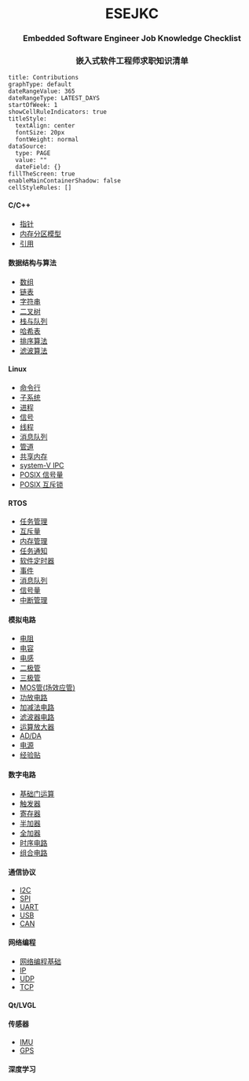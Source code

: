 <div align="center">
	<h1> ESEJKC </h1>
	<h3>Embedded Software Engineer Job Knowledge Checklist</h3>
	<h3>嵌入式软件工程师求职知识清单</h3>
</div>

```contributionGraph
title: Contributions
graphType: default
dateRangeValue: 365
dateRangeType: LATEST_DAYS
startOfWeek: 1
showCellRuleIndicators: true
titleStyle:
  textAlign: center
  fontSize: 20px
  fontWeight: normal
dataSource:
  type: PAGE
  value: ""
  dateField: {}
fillTheScreen: true
enableMainContainerShadow: false
cellStyleRules: []

```
#### C/C++

- [指针](./C_C++/指针.md)
- [内存分区模型](./C_C++/内存分区模型.md)
- [引用](./C_C++/引用.md)
#### 数据结构与算法

- [数组](./数据结构与算法/数组.md)
- [链表](./数据结构与算法/链表.md)
- [字符串](./数据结构与算法/字符串.md)
- [二叉树](./数据结构与算法/二叉树.md)
- [栈与队列](./数据结构与算法/栈与队列.md)
- [哈希表](./数据结构与算法/哈希表.md)
- [排序算法](./数据结构与算法/排序算法.md)
- [滤波算法](./数据结构与算法/滤波算法.md)
#### Linux

- [命令行](./Linux/命令行.md)
- [子系统](./Linux/子系统.md)
- [进程](./Linux/进程.md)
- [信号](./Linux/信号.md)
- [线程](./Linux/线程.md)
- [消息队列](./Linux/消息队列.md)
- [管道](./Linux/管道.md)
- [共享内存](./Linux/共享内存.md)
- [system-V IPC](system-V%20IPC信号量.md)
- [POSIX 信号量](./Linux/POSIX信号量.md)
- [POSIX 互斥锁](./Linux/POSIX互斥锁.md)
#### RTOS

- [任务管理](./RTOS/任务管理.md)
- [互斥量](./RTOS/互斥量.md)
- [内存管理](./RTOS/内存管理.md)
- [任务通知](./RTOS/任务通知.md)
- [软件定时器](./RTOS/软件定时器.md)
- [事件](./RTOS/事件.md)
- [消息队列](./RTOS/消息队列.md)
- [信号量](./RTOS/信号量.md)
- [中断管理](./RTOS/中断管理.md)
#### 模拟电路

- [电阻](./模拟电路/电阻.md)
- [电容](./模拟电路/电容.md)
- [电感](./模拟电路/电感.md)
- [二极管](./模拟电路/二极管.md)
- [三极管](./模拟电路/三极管.md)
- [MOS管(场效应管)](./模拟电路/MOS管(场效应管).md)
- [功放电路](./模拟电路/功放电路.md)
- [加减法电路](./模拟电路/加减法电路.md)
- [滤波器电路](./模拟电路/滤波器电路.md)
- [运算放大器](./模拟电路/运算放大器.md)
- [AD/DA](AD%20DA.md)
- [电源](./模拟电路/电源.md)
- [经验贴](./模拟电路/经验帖.md)
#### 数字电路

- [基础门运算](./数字电路/基础门运算.md)
- [触发器](./数字电路/触发器.md)
- [寄存器](./数字电路/寄存器.md)
- [半加器](./数字电路/半加器.md)
- [全加器](./数字电路/全加器.md)
- [时序电路](./数字电路/时序电路.md)
- [组合电路](./数字电路/组合电路.md)
#### 通信协议

- [I2C](./通信协议/I2C.md)
- [SPI](./通信协议/SPI.md)
- [UART](./通信协议/UART.md)
- [USB](./通信协议/USB.md)
- [CAN](./通信协议/CAN.md)
#### 网络编程

- [网络编程基础](./网络编程/网络编程基础.md)
- [IP](./网络编程/IP.md)
- [UDP](./网络编程/UDP.md)
- [TCP](./网络编程/TCP.md)
#### Qt/LVGL

#### 传感器

- [IMU](./传感器/IMU.md)
- [GPS](./传感器/GPS.md)
#### 深度学习



